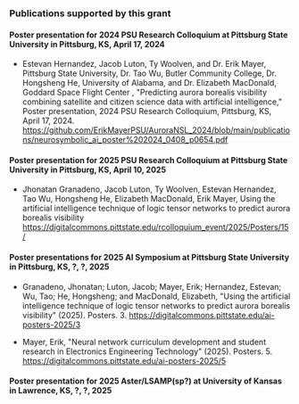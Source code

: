 ### Publications supported by this grant


#### Poster presentation for 2024 PSU Research Colloquium at Pittsburg State University in Pittsburg, KS, April 17, 2024

* Estevan Hernandez, Jacob Luton,  Ty Woolven, and Dr. Erik Mayer, Pittsburg State University, Dr. Tao Wu, Butler Community College, Dr. Hongsheng He, University of Alabama, and Dr. Elizabeth MacDonald, Goddard Space Flight Center , "Predicting aurora borealis visibility combining satellite and citizen science data with artificial intelligence," Poster presentation, 2024 PSU Research Colloquium, Pittsburg, KS, April 17, 2024.
https://github.com/ErikMayerPSU/AuroraNSL_2024/blob/main/publications/neurosymbolic_ai_poster%202024_0408_p0654.pdf

#### Poster presentation for 2025 PSU Research Colloquium at Pittsburg State University in Pittsburg, KS, April 10, 2025

* Jhonatan Granadeno, Jacob Luton, Ty Woolven, Estevan Hernandez, Tao Wu, Hongsheng He, Elizabeth MacDonald, Erik Mayer, Using the artificial intelligence technique of logic tensor networks to predict aurora borealis visibility
https://digitalcommons.pittstate.edu/rcolloquium_event/2025/Posters/15/

#### Poster presentations for 2025 AI Symposium at Pittsburg State University in Pittsburg, KS, ?, ?, 2025

* Granadeno, Jhonatan; Luton, Jacob; Mayer, Erik; Hernandez, Estevan; Wu, Tao; He, Hongsheng; and MacDonald, Elizabeth, "Using the artificial intelligence technique of logic tensor networks to predict aurora borealis visibility" (2025). Posters. 3.
https://digitalcommons.pittstate.edu/ai-posters-2025/3

* Mayer, Erik, "Neural network curriculum development and student research in Electronics Engineering Technology" (2025). Posters. 5.
https://digitalcommons.pittstate.edu/ai-posters-2025/5

#### Poster presentation for 2025 Aster/LSAMP(sp?) at University of Kansas in Lawrence, KS, ?, ?, 2025

